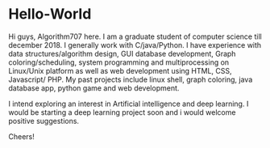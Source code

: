 # Hello-World
Hi guys,
Algorithm707 here. I am a graduate student of computer science till december 2018. I generally work with C/java/Python. I have experience with data structures/algorithm design, GUI database development, Graph coloring/scheduling, system programming and multiprocessing on Linux/Unix platform as well as web development using HTML, CSS, Javascript/ PHP. My past projects include linux shell, graph coloring, java database app, python game and web development.

I intend exploring an interest in Artificial intelligence and deep learning. I would be starting a deep learning project soon and i would welcome positive suggestions.

Cheers!
